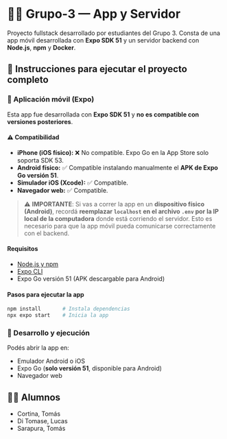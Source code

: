 # 🧠📱 Grupo-3 — App y Servidor

Proyecto fullstack desarrollado por estudiantes del Grupo 3. Consta de una app móvil desarrollada con **Expo SDK 51** y un servidor backend con **Node.js**, **npm** y **Docker**.

## 🚀 Instrucciones para ejecutar el proyecto completo

### 📱 Aplicación móvil (Expo)

Esta app fue desarrollada con **Expo SDK 51** y **no es compatible con versiones posteriores**.

#### ⚠️ Compatibilidad

- **iPhone (iOS físico):** ❌ No compatible. Expo Go en la App Store solo soporta SDK 53.
- **Android físico:** ✅ Compatible instalando manualmente el **APK de Expo Go versión 51**.
- **Simulador iOS (Xcode):** ✅ Compatible.
- **Navegador web:** ✅ Compatible.

> ⚠️ **IMPORTANTE**: Si vas a correr la app en un **dispositivo físico (Android)**, recordá **reemplazar `localhost` en el archivo `.env` por la IP local de la computadora** donde está corriendo el servidor. Esto es necesario para que la app móvil pueda comunicarse correctamente con el backend.

#### Requisitos

- [Node.js y npm](https://nodejs.org/)
- [Expo CLI](https://docs.expo.dev/get-started/installation/)
- Expo Go versión 51 (APK descargable para Android)

#### Pasos para ejecutar la app

```bash
npm install       # Instala dependencias
npx expo start    # Inicia la app
```

### 📂 Desarrollo y ejecución

Podés abrir la app en:

- Emulador Android o iOS  
- Expo Go (**solo versión 51**, disponible para Android)  
- Navegador web  

## 👨‍💻 Alumnos

- Cortina, Tomás  
- Di Tomase, Lucas  
- Sarapura, Tomás
